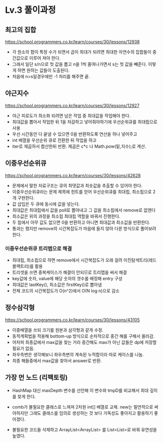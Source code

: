 # Lv.3 풀이과정
## 최고의 집합
https://school.programmers.co.kr/learn/courses/30/lessons/12938

- 각 원소의 합이 특정 수가 되면서 곱이 최대가 되려면 최대한 자연수의 집합들이 중간값으로 이루어 져야 한다.
- 그래서 일단 s/n으로 첫 값을 뽑고 n을 1씩 줄여나가면서 s는 첫 값을 빼준다. 이렇게 하면 원하는 값들이 도출된다. 
- 처음에 n>s일경우에만 -1 처리를 해주면 끝.

## 야근지수
https://school.programmers.co.kr/learn/courses/30/lessons/12927

- 야근 피로도가 최소화 되려면 남은 작업 중 최대값을 작업해야 한다.
- 최대값을 뽑아서 작업한 뒤 1을 차감하고 넣어줘야하기에 우선순위큐를 최대힙으로 사용
- 우선 시간동안 다 끝낼 수 있으면 0을 반환하도록 연산을 하나 넣어주고
- int 배열을 우선순위 큐로 전환한 뒤 작업을 하고
- iter로 제곱하서 합산한뒤 반환. 제곱은 c*c 나 Math.pow(밑,지수);로 계산.

## 이중우선순위큐
https://school.programmers.co.kr/learn/courses/30/lessons/42628

- 문제에서 말한 자료구조는 큐의 최댓값과 최솟값을 추출할 수 있어야 한다.
- 이중우선순위큐라는 문제 제목에 힌트를 얻어 우선순위큐를 최대힙, 최소힙으로 2개 구현한다.
- 값 삽입은 두 큐에 동시에 값을 넣는다.
- 최대값은 최대힙에서 값을 poll로 뽑아내고 그 값을 최소힙에서 remove로 없엔다
- 최소값은 위의 과정을 최소힙 최대힙 역할을 바꿔서 진행한다.
- 두 힙에서 아무 값도 없으면 0을 반환하고 아니면 최대값과 최소값을 반환한다.
- 통과는 했지만 remove의 시간복잡도가 마음에 들지 않아 다른 방식으로 풀어보려 한다.

### 이중우선순위큐 트리맵으로 해결
- 최대힙, 최소힙으로 하면 remove에서 시간복잡도가 오래 걸려 이진탐색트리(레드블랙트리)를 활용
- 트리셋을 쓰면 중복케이스가 해결이 안되므로 트리맵을 써서 해결
- key값에 숫자, value에 해당 숫자의 갯수를 배정해 entry 구성
- 최대값은 lastKey(), 최소값은 firstKey()로 뽑아냄
- 전체 코드의 시간복잡도가 O(n^2)에서 O(N log n)으로 감소

## 정수삼각형
https://school.programmers.co.kr/learn/courses/30/lessons/43105

- 이중배열을 쓰되 크기를 원본과 삼각형과 같게 수정. 
- 동적계획법을 적용해 bottom-up 방식으로 순차적으로 중간 해를 구해서 올라감.
- 어차피 최종값에서 max값을 찾는 거라 중간해도 max가 아닌 값들은 dp에 저장할 필요가 없음.
- 좌우측변은 생각해보니 좌우측변의 계속된 누적합이라 따로 케이스를 나눔.
- 최종 해들중에서 max값을 찾아서 answer로 반환.

## 가장 먼 노드 (리팩토링)
- HashMap 대신 maxDepth 변수를 선언해 이 변수와 tmpD를 비교해서 최대 깊이를 찾게 한다.

- comb가 불필요한 클래스로 느껴져 2차원 int[] 배열로 교체. new는 필연적으로 써야하지만 그래도 클래스를 임의로 생성하는 것 보다 가독성도 좋아지고 활용하기 좋아졌다.

- 불필요한 코드들 삭제하고 ArrayList<ArrayList<Integer>> 를 List<List<Integer>>로 바꿔 유연성을 높였다.
